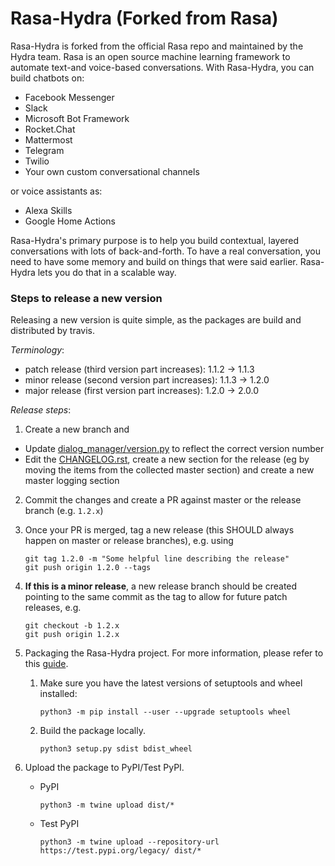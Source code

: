 # Rasa-Hydra (Forked from Rasa)

Rasa-Hydra is forked from the official Rasa repo and maintained by the Hydra team. Rasa is an open source machine learning framework to automate text-and voice-based conversations. With Rasa-Hydra, you can build chatbots on:
- Facebook Messenger
- Slack
- Microsoft Bot Framework
- Rocket.Chat
- Mattermost
- Telegram
- Twilio
- Your own custom conversational channels

or voice assistants as:
- Alexa Skills
- Google Home Actions

Rasa-Hydra's primary purpose is to help you build contextual, layered
conversations with lots of back-and-forth. To have a real conversation,
you need to have some memory and build on things that were said earlier.
Rasa-Hydra lets you do that in a scalable way.

### Steps to release a new version
Releasing a new version is quite simple, as the packages are build and distributed by travis.

*Terminology*:
* patch release (third version part increases): 1.1.2 -> 1.1.3
* minor release (second version part increases): 1.1.3 -> 1.2.0
* major release (first version part increases): 1.2.0 -> 2.0.0

*Release steps*:
1. Create a new branch and 

  * Update [dialog_manager/version.py](https://gitlab.vailsys.com/CueAi/rasa/blob/master/dialog_manager/version.py) to reflect the correct version number
  * Edit the [CHANGELOG.rst](https://gitlab.vailsys.com/CueAi/rasa/blob/master/CHANGELOG_DM.rst), create a new section for the release (eg by moving the items from the collected master section) and create a new master logging section
2. Commit the changes and create a PR against master or the release branch (e.g. `1.2.x`)
3. Once your PR is merged, tag a new release (this SHOULD always happen on master or release branches), e.g. using
    ```
    git tag 1.2.0 -m "Some helpful line describing the release"
    git push origin 1.2.0 --tags
    ```
5. **If this is a minor release**, a new release branch should be created pointing to the same commit as the tag to allow for future patch releases, e.g.
    ```
    git checkout -b 1.2.x
    git push origin 1.2.x
    ```
6. Packaging the Rasa-Hydra project. For more information, please refer to this [guide](https://packaging.python.org/tutorials/packaging-projects/).
    1. Make sure you have the latest versions of setuptools and wheel installed:
        ```
        python3 -m pip install --user --upgrade setuptools wheel
        ```
       
    2. Build the package locally.
        ```
        python3 setup.py sdist bdist_wheel
        ```
7. Upload the package to PyPI/Test PyPI.

    *  PyPI

        ```
        python3 -m twine upload dist/*
        ```
    * Test PyPI
        
        ```
        python3 -m twine upload --repository-url https://test.pypi.org/legacy/ dist/*
        ```